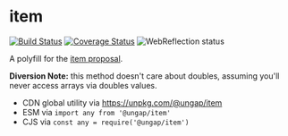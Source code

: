 # item

[![Build Status](https://travis-ci.com/ungap/item.svg?branch=master)](https://travis-ci.com/ungap/item) [![Coverage Status](https://coveralls.io/repos/github/ungap/item/badge.svg?branch=master)](https://coveralls.io/github/ungap/item?branch=master) ![WebReflection status](https://offline.report/status/webreflection.svg)

A polyfill for the [item proposal](https://github.com/tabatkins/proposal-item-method).

**Diversion Note:** this method doesn't care about doubles, assuming you'll never access arrays via doubles values.

  * CDN global utility via https://unpkg.com/@ungap/item
  * ESM via `import any from '@ungap/item'`
  * CJS via `const any = require('@ungap/item')`
